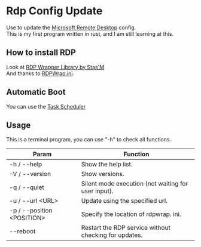 # Rdp Config Update
Use to update the [Microsoft Remote Desktop](https://learn.microsoft.com/en-us/windows-server/remote/remote-desktop-services/clients/remote-desktop-clients) config.\
This is my first program written in rust, and I am still learning at this.

## How to install RDP
Look at [RDP Wrapper Library by Stas'M](https://github.com/stascorp/rdpwrap).\
And thanks to [RDPWrap.ini](https://github.com/sebaxakerhtc/rdpwrap.ini).

## Automatic Boot
You can use the [Task Scheduler](https://www.windowscentral.com/how-create-automated-task-using-task-scheduler-windows-10)

## Usage
This is a terminal program, you can use "-h" to check all functions.

| Param                       | Function                                              |
|-----------------------------|-------------------------------------------------------|
| -h / --help                 | Show the help list.                                   |
| -V / --version              | Show versions.                                        |
| -q / --quiet                | Silent mode execution (not waiting for user input).   |
| -u / --url \<URL>           | Update using the specified url.                       |
| -p / --position \<POSITION> | Specify the location of rdpwrap. ini.                 |
| --reboot                    | Restart the RDP service without checking for updates. |
